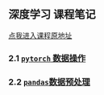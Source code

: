 ## 深度学习 课程笔记

[点我进入课程原地址](https://courses.d2l.ai/zh-v2/)

### 2.1 [`pytorch` 数据操作](./2.1数据操作/index.ipynb)
### 2.2 [`pandas`数据预处理](./2.2数据预处理/index.ipynb)